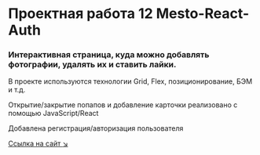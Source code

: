 # Проектная работа 12 Mesto-React-Auth

### Интерактивная страница, куда можно добавлять фотографии, удалять их и ставить лайки.

В проекте используются технологии Grid, Flex, позиционирование, БЭМ и т.д.

Открытие/закрытие попапов и добавление карточки реализовано с помощью JavaScript/React

Добавлена регистрация/авторизация пользователя

[Ссылка на сайт :arrow_lower_right:](https://koshmar1319.github.io/react-mesto-auth/)